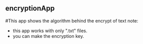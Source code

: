 ## encryptionApp
#This app shows the algorithm behind the encrypt of text 
note: 
  - this app works with only ".txt" files. 
  - you can make the encryption key. 
